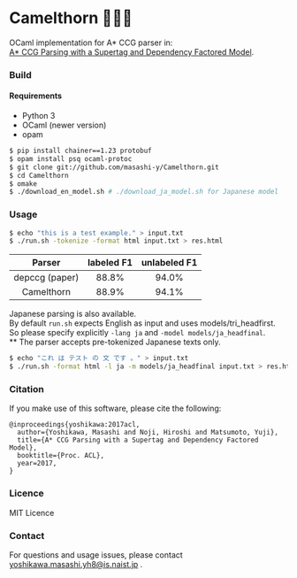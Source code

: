 # Camelthorn :seedling::deciduous_tree::camel:

OCaml implementation for A\* CCG parser in:  
[A\* CCG Parsing with a Supertag and Dependency Factored Model](https://arxiv.org/abs/1704.06936).


### Build

#### Requirements

* Python 3
* OCaml (newer version)
* opam

```sh
$ pip install chainer==1.23 protobuf
$ opam install psq ocaml-protoc
$ git clone git://github.com/masashi-y/Camelthorn.git
$ cd Camelthorn
$ omake
$ ./download_en_model.sh # ./download_ja_model.sh for Japanese model
```

### Usage
```sh
$ echo "this is a test example." > input.txt
$ ./run.sh -tokenize -format html input.txt > res.html
```

| Parser | labeled F1 | unlabeled F1 |
|:------:|:----------:|:------------:|
|depccg (paper)  | 88.8% | 94.0% |
|Camelthorn| 88.9% | 94.1%|

Japanese parsing is also available.  
By default `run.sh` expects English as input and uses models/tri\_headfirst.  
So please specify explicitly `-lang ja` and `-model models/ja_headfinal`.  
** The parser accepts pre-tokenized Japanese texts only.

```sh
$ echo "これ は テスト の 文 です 。" > input.txt
$ ./run.sh -format html -l ja -m models/ja_headfinal input.txt > res.html
```

### Citation

If you make use of this software, please cite the following:

    @inproceedings{yoshikawa:2017acl,
      author={Yoshikawa, Masashi and Noji, Hiroshi and Matsumoto, Yuji},
      title={A* CCG Parsing with a Supertag and Dependency Factored Model},
      booktitle={Proc. ACL},
      year=2017,
    }

### Licence
MIT Licence

### Contact
For questions and usage issues, please contact yoshikawa.masashi.yh8@is.naist.jp .

